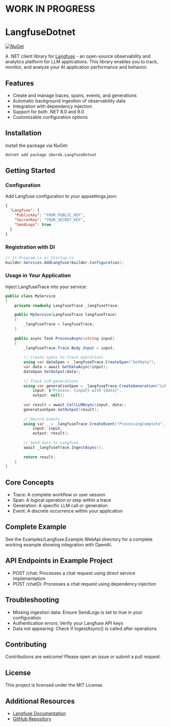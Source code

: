 # WORK IN PROGRESS

# LangfuseDotnet

<a href="https://www.nuget.org/packages/zborek.LangfuseDotnet/">
 <img src="https://img.shields.io/nuget/v/zborek.LangfuseDotnet" alt="NuGet">
</a>

A .NET client library for [Langfuse](https://langfuse.com) - an open-source observability and analytics platform for LLM
applications. This library enables you to track, monitor, and analyze your AI application performance and behavior.

## Features

- Create and manage traces, spans, events, and generations
- Automatic background ingestion of observability data
- Integration with dependency injection
- Support for both .NET 8.0 and 9.0
- Customizable configuration options

## Installation

Install the package via NuGet:

```bash
dotnet add package zborek.LangfuseDotnet
```

## Getting Started

### Configuration

Add Langfuse configuration to your appsettings.json:

```json
{
  "Langfuse": {
    "PublicKey": "YOUR_PUBLIC_KEY",
    "SecretKey": "YOUR_SECRET_KEY",
    "SendLogs": true
  }
}
```

### Registration with DI

```csharp
// In Program.cs or Startup.cs
builder.Services.AddLangfuse(builder.Configuration);
```

### Usage in Your Application

Inject LangfuseTrace into your service:

```csharp
public class MyService
{
    private readonly LangfuseTrace _langfuseTrace;

    public MyService(LangfuseTrace langfuseTrace)
    {
        _langfuseTrace = langfuseTrace;
    }
    
    public async Task ProcessAsync(string input)
    {
        _langfuseTrace.Trace.Body.Input = input;
        
        // Create spans to track operations
        using var dataSpan = _langfuseTrace.CreateSpan("GetData");
        var data = await GetDataAsync(input);
        dataSpan.SetOutput(data);
        
        // Track LLM generations
        using var generationSpan = _langfuseTrace.CreateGeneration("LLMProcessing", 
            input: $"Process: {input} with {data}", 
            output: null);
        
        var result = await CallLLMAsync(input, data);
        generationSpan.SetOutput(result);
        
        // Record events
        using var _ = _langfuseTrace.CreateEvent("ProcessingComplete", 
            input: input, 
            output: result);
        
        // Send data to Langfuse
        await _langfuseTrace.IngestAsync();
        
        return result;
    }
}
```

## Core Concepts

- Trace: A complete workflow or user session
- Span: A logical operation or step within a trace
- Generation: A specific LLM call or generation
- Event: A discrete occurrence within your application

## Complete Example

See the Examples/Langfuse.Example.WebApi directory for a complete working example showing integration with OpenAI.

## API Endpoints in Example Project

- POST /chat: Processes a chat request using direct service implementation
- POST /chatDi: Processes a chat request using dependency injection

## Troubleshooting

- Missing ingestion data: Ensure SendLogs is set to true in your configuration
- Authentication errors: Verify your Langfuse API keys
- Data not appearing: Check if IngestAsync() is called after operations

## Contributing

Contributions are welcome! Please open an issue or submit a pull request.

## License

This project is licensed under the MIT License.

## Additional Resources

- [Langfuse Documentation](https://langfuse.com/docs)
- [GitHub Repository](https://github.com/lukaszzborek/Langfuse-dotnet)